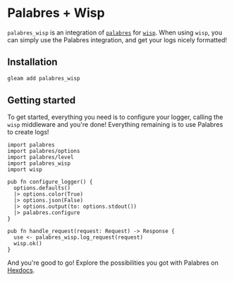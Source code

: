 # Palabres + Wisp

`palabres_wisp` is an integration of [`palabres`](https://hexdocs.pm/palabres)
for [`wisp`](https://hexdocs.pm/wisp). When using `wisp`, you can simply use the
Palabres integration, and get your logs nicely formatted!

## Installation

```sh
gleam add palabres_wisp
```

## Getting started

To get started, everything you need is to configure your logger, calling the
`wisp` middleware and you're done! Everything remaining is to use Palabres to
create logs!

```gleam
import palabres
import palabres/options
import palabres/level
import palabres_wisp
import wisp

pub fn configure_logger() {
  options.defaults()
  |> options.color(True)
  |> options.json(False)
  |> options.output(to: options.stdout())
  |> palabres.configure
}

pub fn handle_request(request: Request) -> Response {
  use <- palabres_wisp.log_request(request)
  wisp.ok()
}
```

And you're good to go! Explore the possibilities you got with Palabres on
[Hexdocs](https://hexdocs.pm/palabres/palabres.html).
